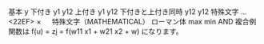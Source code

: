 <SJIS-MAC>
<ParaStyle:中見出し>基本
<ParaStyle:本文><cstyle:数式>y<cstyle:>
<ParaStyle:中見出し>下付き
<ParaStyle:本文><cstyle:数式>y<cstyle:><cstyle:数式下付き>1<cstyle:>
<ParaStyle:本文><cstyle:数式>y<cstyle:><cstyle:数式下付き>12<cstyle:>
<ParaStyle:中見出し>上付き
<ParaStyle:本文><cstyle:数式>y<cstyle:><cstyle:数式上付き>1<cstyle:>
<ParaStyle:本文><cstyle:数式>y<cstyle:><cstyle:数式上付き>12<cstyle:>
<ParaStyle:中見出し>下付きと上付き同時
<ParaStyle:本文><cstyle:数式>y<cstyle:><cstyle:数式下付き><cr:1><crstr:3>12<cr:><crstr:><cstyle:>
<ParaStyle:本文><cstyle:数式>y<cstyle:><cstyle:数式下付き><cr:1><crstr:(3)>12<cr:><crstr:><cstyle:>
<ParaStyle:中見出し>特殊文字
<ParaStyle:本文><cstyle:数式>...<cstyle:>
<ParaStyle:本文><cstyle:数式><22EF><cstyle:>
<ParaStyle:本文><cstyle:数式>×<cstyle:>
<ParaStyle:本文><cstyle:数式>　<cstyle:>
<ParaStyle:本文><cstyle:数式上付き><ctk:-300><F030><ctk:><cstyle:>
<ParaStyle:中見出し>特殊文字（MATHEMATICAL）
<ParaStyle:本文><cstyle:数式><F0BE><cstyle:>
<ParaStyle:本文><cstyle:数式><ctk:-150><F0A2><ctk:><cstyle:>
<ParaStyle:本文><cstyle:数式><F022><cstyle:>
<ParaStyle:本文><cstyle:数式><F060><cstyle:>
<ParaStyle:中見出し>ローマン体
<ParaStyle:本文><cstyle:数式ローマン>max<cstyle:>
<ParaStyle:本文><cstyle:数式ローマン>min<cstyle:>
<ParaStyle:本文><cstyle:数式ローマン>AND<cstyle:>
<ParaStyle:中見出し>複合例
<ParaStyle:本文>関数は <cstyle:数式>f(u)<cstyle:> <cstyle:数式>=<cstyle:> <cstyle:数式>z<cstyle:><cstyle:数式下付き><cr:1><crstr:(2)>j<cr:><crstr:><cstyle:> <cstyle:数式>=<cstyle:> <cstyle:数式>f(w<cstyle:><cstyle:数式下付き>11<cstyle:> <cstyle:数式>x<cstyle:><cstyle:数式上付き>1<cstyle:> <cstyle:数式>+<cstyle:> <cstyle:数式>w<cstyle:><cstyle:数式下付き><cr:1><crstr:(2)>21<cr:><crstr:><cstyle:> <cstyle:数式>x<cstyle:><cstyle:数式下付き>2<cstyle:> <cstyle:数式>+<cstyle:> <cstyle:数式>w)<cstyle:> になります。
